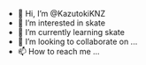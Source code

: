 - 👋 Hi, I’m @KazutokiKNZ
- 👀 I’m interested in skate
- 🌱 I’m currently learning skate
- 💞️ I’m looking to collaborate on ...
- 📫 How to reach me ...

<!---
KazutokiKNZ/KazutokiKNZ is a ✨ special ✨ repository because its `README.md` (this file) appears on your GitHub profile.
You can click the Preview link to take a look at your changes.
--->
